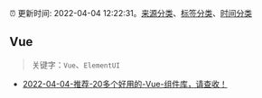 :alarm_clock: 更新时间: 2022-04-04 12:22:31。[来源分类](../README.md)、[标签分类](../TAGS.md)、[时间分类](../TIMELINE.md)

## Vue


> 关键字：`Vue`、`ElementUI`



- [2022-04-04-推荐-20多个好用的-Vue-组件库，请查收！](https://toutiao.io/k/sskayyw) 